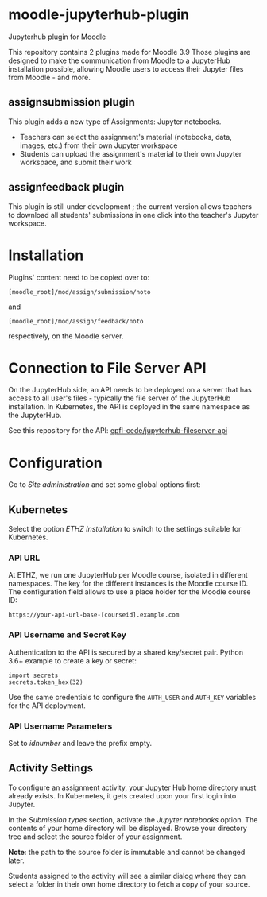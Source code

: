 # moodle-jupyterhub-plugin
Jupyterhub plugin for Moodle

This repository contains 2 plugins made for Moodle 3.9
Those plugins are designed to make the communication from Moodle to a JupyterHub installation possible, allowing Moodle users to access their Jupyter files from Moodle - and more.

## assignsubmission plugin

This plugin adds a new type of Assignments: Jupyter notebooks.
- Teachers can select the assignment's material (notebooks, data, images, etc.) from their own Jupyter workspace
- Students can upload the assignment's material to their own Jupyter workspace, and submit their work

## assignfeedback plugin

This plugin is still under development ; the current version allows teachers to download all students' submissions in one click into the teacher's Jupyter workspace.

# Installation

Plugins' content need to be copied over to:
```
[moodle_root]/mod/assign/submission/noto
```
and
```
[moodle_root]/mod/assign/feedback/noto
```
respectively, on the Moodle server.

# Connection to File Server API

On the JupyterHub side, an API needs to be deployed on a server that has access to all user's files - typically the file server of the JupyterHub installation.
In Kubernetes, the API is deployed in the same namespace as the JupyterHub.

See this repository for the API: [epfl-cede/jupyterhub-fileserver-api](https://github.com/epfl-cede/jupyterhub-fileserver-api)

# Configuration
Go to _Site administration_ and set some global options first:

## Kubernetes
Select the option _ETHZ Installation_ to switch to the settings suitable for Kubernetes.

### API URL
At ETHZ, we run one JupyterHub per Moodle course, isolated in different namespaces. The key for the
different instances is the Moodle course ID. The configuration field allows to use a place holder 
for the Moodle course ID:

```
https://your-api-url-base-[courseid].example.com
```

### API Username and Secret Key
Authentication to the API is secured by a shared key/secret pair. Python 3.6+ example to 
create a key or secret:
```
import secrets
secrets.token_hex(32)
```
Use the same credentials to configure the `AUTH_USER` and `AUTH_KEY` variables for the API
deployment.


### API Username Parameters
Set to _idnumber_ and leave the prefix empty.


## Activity Settings
To configure an assignment activity, your Jupyter Hub home directory must already exists. In
Kubernetes, it gets created upon your first login into Jupyter. 

In the _Submission types_ section, activate the _Jupyter notebooks_ option. The contents of
your home directory will be displayed. Browse your directory tree and select the source
folder of your assignment.

__Note__: the path to the source folder is immutable and cannot be changed later.

Students assigned to the activity will see a similar dialog where they can select a folder
in their own home directory to fetch a copy of your source.
